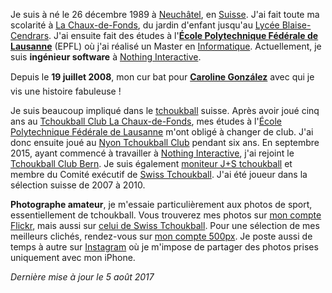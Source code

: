 Je suis à né le 26 décembre 1989 à [Neuchâtel](http://fr.wikipedia.org/wiki/Neuch%C3%A2tel), en [Suisse](https://fr.wikipedia.org/wiki/Suisse). J'ai fait toute ma scolarité à [La Chaux-de-Fonds](http://fr.wikipedia.org/wiki/La_Chaux-de-Fonds), du jardin d'enfant jusqu'au [Lycée Blaise-Cendrars](http://www.lyceeblaisecendrars.ch). J'ai ensuite fait des études à l'**[École Polytechnique Fédérale de Lausanne](http://www.epfl.ch)** (EPFL) où j'ai réalisé un Master en [Informatique](http://ic.epfl.ch/informatique). Actuellement, je suis **ingénieur software** à [Nothing Interactive](https://nothing.ch).

Depuis le **19 juillet 2008**, mon c&#156;ur bat pour **[Caroline González](http://twitter.com/carogonzo)** avec qui je vis une histoire fabuleuse !

Je suis beaucoup impliqué dans le [tchoukball](https://fr.wikipedia.org/wiki/Tchoukball) suisse. Après avoir joué cinq ans au [Tchoukball Club La Chaux-de-Fonds](http://tbcc.ch), mes études à l'[École Polytechnique Fédérale de Lausanne](http://epfl.ch) m'ont obligé à changer de club. J'ai donc ensuite joué au [Nyon Tchoukball Club](http://ntbc.ch) pendant six ans. En septembre 2015, ayant commencé à travailler à [Nothing Interactive](https://nothing.ch), j'ai rejoint le [Tchoukball Club Bern](http://tcbern.ch). Je suis également [moniteur J+S tchoukball](http://www.jugendundsport.ch/internet/js/fr/home/sportarten/tchoukball/uebersicht.html) et membre du Comité exécutif de [Swiss Tchoukball](http://tchoukball.ch). J'ai été joueur dans la sélection suisse de 2007 à 2010.

**Photographe amateur**, je m'essaie particulièrement aux photos de sport, essentiellement de tchoukball. Vous trouverez mes photos sur [mon compte Flickr](https://flickr.com/siedler), mais aussi sur [celui de Swiss Tchoukball](https://flickr.com/swisstchoukball). Pour une sélection de mes meilleurs clichés, rendez-vous sur [mon compte 500px](https://500px.com/davidsandoz). Je poste aussi de temps à autre sur [Instagram](https://instagram.com/davidsandoz) où je m'impose de partager des photos prises uniquement avec mon iPhone.

*Dernière mise à jour le 5 août 2017*